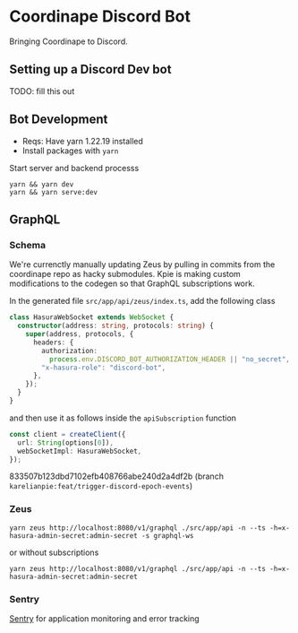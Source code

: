 # Coordinape Discord Bot

Bringing Coordinape to Discord.

## Setting up a Discord Dev bot

TODO: fill this out

## Bot Development

- Reqs: Have yarn 1.22.19 installed
- Install packages with `yarn`

Start server and backend processs

```
yarn && yarn dev
yarn && yarn serve:dev
```

## GraphQL

### Schema

We're currenctly manually updating Zeus by pulling in commits from the
coordinape repo as hacky submodules. Kpie is making custom modifications
to the codegen so that GraphQL subscriptions work.

In the generated file `src/app/api/zeus/index.ts`, add the following class

```typescript
class HasuraWebSocket extends WebSocket {
  constructor(address: string, protocols: string) {
    super(address, protocols, {
      headers: {
        authorization:
          process.env.DISCORD_BOT_AUTHORIZATION_HEADER || "no_secret",
        "x-hasura-role": "discord-bot",
      },
    });
  }
}
```

and then use it as follows inside the `apiSubscription` function

```typescript
const client = createClient({
  url: String(options[0]),
  webSocketImpl: HasuraWebSocket,
});
```

833507b123dbd7102efb408766abe240d2a4df2b (branch `karelianpie:feat/trigger-discord-epoch-events`)

### Zeus

`yarn zeus http://localhost:8080/v1/graphql ./src/app/api -n --ts -h=x-hasura-admin-secret:admin-secret -s graphql-ws`

or without subscriptions

`yarn zeus http://localhost:8080/v1/graphql ./src/app/api -n --ts -h=x-hasura-admin-secret:admin-secret`

### Sentry

[Sentry](https://sentry.io/) for application monitoring and error tracking
